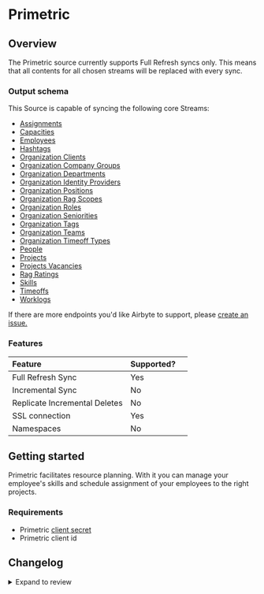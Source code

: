 # Primetric

## Overview

The Primetric source currently supports Full Refresh syncs only. This means that all contents for all chosen streams will be replaced with every sync.

### Output schema

This Source is capable of syncing the following core Streams:

- [Assignments](https://developer.primetric.com/#614ec96a-3a6e-4124-8e17-2a47b9fd2ab2)
- [Capacities](https://developer.primetric.com/#62d3dac7-130c-4251-abd1-fc4143e6135f)
- [Employees](https://developer.primetric.com/#2d3b810d-0bdf-4076-b635-bcb113c12dd2)
- [Hashtags](https://developer.primetric.com/#76dc7d53-f7ef-4e32-90c1-0bec3ee2954b)
- [Organization Clients](https://developer.primetric.com/#2bc0ae2d-ded2-4cad-b801-ce5b0e16dd0c)
- [Organization Company Groups](https://developer.primetric.com/#76fbffd3-9410-41cf-b1c7-c28f8934259b)
- [Organization Departments](https://developer.primetric.com/#e7b85cda-6a7e-4b5c-81eb-38ef22b9476b)
- [Organization Identity Providers](https://developer.primetric.com/#6194d5dd-a461-48ca-a98c-b43e22a8eaf9)
- [Organization Positions](https://developer.primetric.com/#8bb3e61c-8309-47fa-a11b-e809b5b6fa85)
- [Organization Rag Scopes](https://developer.primetric.com/#ade4f7f0-5afe-464d-a882-af0752d8b812)
- [Organization Roles](https://developer.primetric.com/#dbd3780e-a0bd-49ba-b55c-df2ac34cc59f)
- [Organization Seniorities](https://developer.primetric.com/#d87953ac-a26d-419f-8b68-290551acab66)
- [Organization Tags](https://developer.primetric.com/#04573d40-054e-480b-9b4d-af61152a8a80)
- [Organization Teams](https://developer.primetric.com/#1fa80784-7955-41bb-b0cd-7ea0a2791936)
- [Organization Timeoff Types](https://developer.primetric.com/#e6dd9b98-66ec-4854-9a25-6f6f6f34399c)
- [People](https://developer.primetric.com/#21d5b65a-2f0d-464a-a6c3-8026f0096b83)
- [Projects](https://developer.primetric.com/#2dbef41d-2b82-4697-a5b8-15b253077703)
- [Projects Vacancies](https://developer.primetric.com/#c43bef20-60c4-4f83-bbf0-0aa55c05d4d9)
- [Rag Ratings](https://developer.primetric.com/#1dfc0346-4f47-4e32-b602-00700404f881)
- [Skills](https://developer.primetric.com/#f60a6ff4-b301-4bff-9a7d-a7694572bfb4)
- [Timeoffs](https://developer.primetric.com/#daecfab4-1f4a-4744-b6eb-49f291b6092c)
- [Worklogs](https://developer.primetric.com/#cd27074c-2918-4894-b656-c56d38527981)

If there are more endpoints you'd like Airbyte to support, please [create an issue.](https://github.com/airbytehq/airbyte/issues/new/choose)

### Features

| Feature                       | Supported? |     |
| :---------------------------- | :--------- | :-- |
| Full Refresh Sync             | Yes        |     |
| Incremental Sync              | No         |     |
| Replicate Incremental Deletes | No         |     |
| SSL connection                | Yes        |     |
| Namespaces                    | No         |     |

## Getting started

Primetric facilitates resource planning. With it you can manage your employee's skills and schedule assignment of
your employees to the right projects.

### Requirements

- Primetric [client secret](https://app.primetric.com/administrator/integrations)
- Primetric client id

## Changelog
<details>
  <summary>Expand to review</summary>

| Version | Date       | Pull Request                                             | Subject                 |
| :------ | :--------- | :------------------------------------------------------- | :---------------------- |
| 1.0.0   | 2024-04-01 | [36508](https://github.com/airbytehq/airbyte/pull/36508) | Migrate to low code cdk |
| 0.1.0   | 2022-09-05 | [15880](https://github.com/airbytehq/airbyte/pull/15880) | Initial implementation  |

</details>